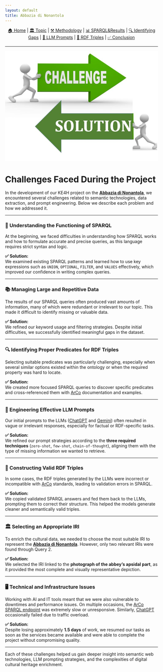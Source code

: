 ```yaml
---
layout: default
title: Abbazia di Nonantola
---
```


<div style="text-align: center; margin-bottom: 20px;">
  <a href="index.html">🏠 Home</a> |
  <a href="topic.html">🏛️ Topic</a> |
  <a href="methodology.html">⚒️ Methodology</a> |
  <a href="sparql.html">📊 SPARQL&Results</a> |
  <a href="gaps.html">🔍 Identifying Gaps</a> |
  <a href="prompts.html">💬 LLM Prompts</a> |
  <a href="rdf.html">🔗 RDF Triples</a> |
  <a href="conclusion.html">✅ Conclusion</a>
</div>

---

![Challenges](assets/images/challenges_solutions.png)

# Challenges Faced During the Project

In the development of our KE4H project on the **[Abbazia di Nonantola](https://w3id.org/arco/resource/HistoricOrArtisticProperty/0100210793)**, we encountered several challenges related to semantic technologies, data extraction, and prompt engineering. Below we describe each problem and how we addressed it.

---

### 🧩 Understanding the Functioning of SPARQL

At the beginning, we faced difficulties in understanding how SPARQL works and how to formulate accurate and precise queries, as this language requires strict syntax and logic.

**✅ Solution:**  
We examined existing SPARQL patterns and learned how to use key expressions such as `UNION`, `OPTIONAL`, `FILTER`, and `VALUES` effectively, which improved our confidence in writing complex queries.

---

### 📚 Managing Large and Repetitive Data

The results of our SPARQL queries often produced vast amounts of information, many of which were redundant or irrelevant to our topic. This made it difficult to identify missing or valuable data.

**✅ Solution:**  
We refined our keyword usage and filtering strategies. Despite initial difficulties, we successfully identified meaningful gaps in the dataset.

---

### 🔍 Identifying Proper Predicates for RDF Triples

Selecting suitable predicates was particularly challenging, especially when several similar options existed within the ontology or when the required property was hard to locate.

**✅ Solution:**  
We created more focused SPARQL queries to discover specific predicates and cross-referenced them with [ArCo](http://wit.istc.cnr.it/arco/?lang=en) documentation and examples.

---

### 💬 Engineering Effective LLM Prompts

Our initial prompts to the LLMs ([ChatGPT](https://chatgpt.com/) and [Gemini](https://deepmind.google/technologies/gemini/)) often resulted in vague or irrelevant responses, especially for factual or RDF-specific tasks.

**✅ Solution:**  
We refined our prompt strategies according to the **three required techniques** (`zero-shot`, `few-shot`, `chain-of-thought`), aligning them with the type of missing information we wanted to retrieve.

---

### 🧱 Constructing Valid RDF Triples

In some cases, the RDF triples generated by the LLMs were incorrect or incompatible with [ArCo](http://wit.istc.cnr.it/arco/?lang=en) standards, leading to validation errors in SPARQL.

**✅ Solution:**  
We copied validated SPARQL answers and fed them back to the LLMs, prompting them to correct their structure. This helped the models generate cleaner and semantically valid triples.

---

### 🏛️ Selecting an Appropriate IRI

To enrich the cultural data, we needed to choose the most suitable IRI to represent the **[Abbazia di Nonantola](https://w3id.org/arco/resource/HistoricOrArtisticProperty/0100210793)**. However, only two relevant IRIs were found through Query 2.

**✅ Solution:**  
We selected the IRI linked to the **photograph of the abbey’s apsidal part**, as it provided the most complete and visually representative depiction.

---

### 🖥️ Technical and Infrastructure Issues

Working with AI and IT tools meant that we were also vulnerable to downtimes and performance issues. On multiple occasions, the [ArCo SPARQL endpoint](https://dati.cultura.gov.it/sparql) was extremely slow or unresponsive. Similarly, [ChatGPT](https://chat.openai.com/) occasionally failed due to traffic overload.

**✅ Solution:**  
Despite losing approximately **1.5 days** of work, we resumed our tasks as soon as the services became available and were able to complete the project without compromising quality.

---

Each of these challenges helped us gain deeper insight into semantic web technologies, LLM prompting strategies, and the complexities of digital cultural heritage enrichment.
